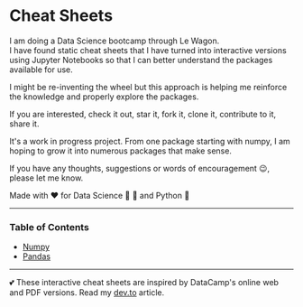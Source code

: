 # Cheat Sheets

I am doing a Data Science bootcamp through Le Wagon. \
I have found static cheat sheets that I have turned into interactive versions using Jupyter Notebooks so that I can better understand the packages available for use.

I might be re-inventing the wheel but this approach is helping me reinforce the knowledge and properly explore the packages.

If you are interested, check it out, star it, fork it, clone it, contribute to it, share it.

It's a work in progress project. From one package starting with numpy, I am hoping to grow it into numerous packages that make sense.

If you have any thoughts, suggestions or words of encouragement 😉, please let me know.

Made with ❤️ for Data Science 🔬 🧮 and Python 🐍

---

### Table of Contents

- [Numpy](./numpy.ipynb)
- [Pandas](./pandas.ipynb)

---

💕 These interactive cheat sheets are inspired by DataCamp's online web and PDF versions.
Read my [dev.to](https://dev.to/cbillowes/python-data-science-cheat-sheets-a-wip-project-2119) article.